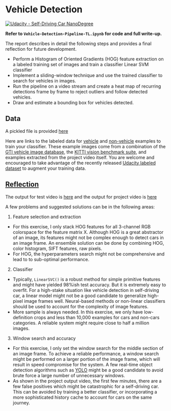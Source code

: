 # Vehicle Detection
[![Udacity - Self-Driving Car NanoDegree](https://s3.amazonaws.com/udacity-sdc/github/shield-carnd.svg)](http://www.udacity.com/drive)

**Refer to `Vehicle-Detection-Pipeline-TL.ipynb` for code and full write-up.**

The report describes in detail the following steps and provides a final reflection for future development.

* Perform a Histogram of Oriented Gradients (HOG) feature extraction on a labeled training set of images and train a classifier Linear SVM classifier
* Implement a sliding-window technique and use the trained classifier to search for vehicles in images.
* Run the pipeline on a video stream and create a heat map of recurring detections frame by frame to reject outliers and follow detected vehicles.
* Draw and estimate a bounding box for vehicles detected.

Data
---

A pickled file is provided [here](https://www.dropbox.com/s/rfl7h55k6bb26xr/car_dataset.p?dl=0)

Here are links to the labeled data for [vehicle](https://s3.amazonaws.com/udacity-sdc/Vehicle_Tracking/vehicles.zip) and [non-vehicle](https://s3.amazonaws.com/udacity-sdc/Vehicle_Tracking/non-vehicles.zip) examples to train your classifier.  These example images come from a combination of the [GTI vehicle image database](http://www.gti.ssr.upm.es/data/Vehicle_database.html), the [KITTI vision benchmark suite](http://www.cvlibs.net/datasets/kitti/), and examples extracted from the project video itself.   You are welcome and encouraged to take advantage of the recently released [Udacity labeled dataset](https://github.com/udacity/self-driving-car/tree/master/annotations) to augment your training data.  

[Reflection](Vehicle-Detection-Pipeline-TL.ipynb)
---
The output for test video is [here](test_output_video.mp4) and the output for project video is [here](project_output_video.mp4)

A few problems and suggested solutions can be in the following areas:

1) Feature selection and extraction
* For this exercise, I only stack HOG features for all 3-channel RGB colorspace for the feature matrix X. Although HOG is a great abstractor of an image, its features might not be complex enough to detect cars in an image frame. An ensemble solution can be done by combining HOG, color histogram, SIFT features, raw pixels.
* For HOG, the hyperparameters search might not be comprehensive and lead to to sub-optimal performance.

2) Classifier
* Typically, `LinearSVC()` is a robust method for simple primitive features and might have yielded 98%ish test accuracy. But it is extremely easy to overfit. For a high-stake situation like vehicle detection in self-driving car, a linear model might not be a good candidate to generalize high-pixel image frames well. Neural-based methods or non-linear classifiers should be used to account for the complexity of image features.
* More sample is always needed. In this exercise, we only have low-definition crops and less than 10,000 examples for cars and non-cars categories. A reliable system might require close to half a million images.

3) Window search and accuracy
* For this exercise, I only set the window search for the middle section of an image frame. To achieve a reliable performance, a window search might be performed on a larger portion of the image frame, which will result in speed compromise for the system. A few real-time object detection algorithms such as [YOLO](https://pjreddie.com/darknet/yolo/) might be a good candidate to avoid brute force a large number of unnecessary windows.
* As shown in the project output video, the first few minutes, there are a few false positives which might be catastrophic for a self-driving car. This can be avoided by training a better classifier, or incorporating a more sophisticated history cache to account for cars on the same journey.